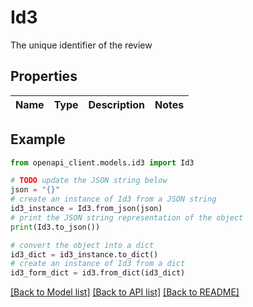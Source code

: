 # Id3

The unique identifier of the review

## Properties

Name | Type | Description | Notes
------------ | ------------- | ------------- | -------------

## Example

```python
from openapi_client.models.id3 import Id3

# TODO update the JSON string below
json = "{}"
# create an instance of Id3 from a JSON string
id3_instance = Id3.from_json(json)
# print the JSON string representation of the object
print(Id3.to_json())

# convert the object into a dict
id3_dict = id3_instance.to_dict()
# create an instance of Id3 from a dict
id3_form_dict = id3.from_dict(id3_dict)
```
[[Back to Model list]](../README.md#documentation-for-models) [[Back to API list]](../README.md#documentation-for-api-endpoints) [[Back to README]](../README.md)


